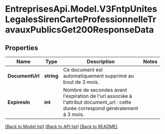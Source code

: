 # EntreprisesApi.Model.V3FntpUnitesLegalesSirenCarteProfessionnelleTravauxPublicsGet200ResponseData

## Properties

Name | Type | Description | Notes
------------ | ------------- | ------------- | -------------
**DocumentUrl** | **string** | Ce document est automatiquement supprimé au bout de 3 mois. | 
**ExpiresIn** | **int** | Nombre de secondes avant l&#39;expiration de l&#39;url associée à l&#39;attribut document_url : cette durée correspond généralement à 3 mois. | 

[[Back to Model list]](../README.md#documentation-for-models) [[Back to API list]](../README.md#documentation-for-api-endpoints) [[Back to README]](../README.md)

